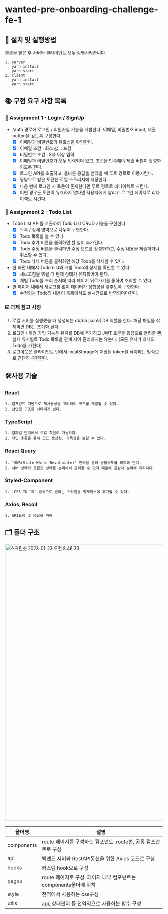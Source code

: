 # wanted-pre-onboarding-challenge-fe-1

## 🎥 설치 및 실행방법
클론을 받은 후 서버와 클라이언트 모두 실행시켜줍니다.

    1. server
       yarn install
       yarn start
    2. client
       yarn install
       yarn start

## 📚 구현 요구 사항 목록
### 🔐 Assignment 1 - Login / SignUp

- /auth 경로에 로그인 / 회원가입 기능을 개발한다. 이메일, 비밀번호 input, 제출 button을 갖도록 구성한다.
  - [X] 이메일과 비밀번호의 유효성을 확인한다.
  - [X] 이메일 조건 : 최소 @, . 포함
  - [X] 비밀번호 조건 : 8자 이상 입력
  - [X] 이메일과 비밀번호가 모두 입력되어 있고, 조건을 만족해야 제출 버튼이 활성화 되도록 한다.
  - [X] 로그인 API를 호출하고, 올바른 응답을 받았을 때 루트 경로로 이동시킨다.
  - [X] 응답으로 받은 토큰은 로컬 스토리지에 저장한다.
  - [X] 다음 번에 로그인 시 토큰이 존재한다면 루트 경로로 리다이렉트 시킨다.
  - [X] 어떤 경우든 토큰이 유효하지 않다면 사용자에게 알리고 로그인 페이지로 리다이렉트 시킨다.

### 🧾 Assignment 2 - Todo List

- Todo List API를 호출하여 Todo List CRUD 기능을 구현한다.
  - [X] 목록 / 상세 영역으로 나누어 구현한다.
  - [X] Todo 목록을 볼 수 있다.
  - [X] Todo 추가 버튼을 클릭하면 할 일이 추가된다.
  - [X] Todo 수정 버튼을 클릭하면 수정 모드를 활성화하고, 수정 내용을 제출하거나 취소할 수 있다.
  - [X] Todo 삭제 버튼을 클릭하면 해당 Todo를 삭제할 수 있다.
- 한 화면 내에서 Todo List와 개별 Todo의 상세를 확인할 수 있다.
  - [X] 새로고침을 했을 때 현재 상태가 유지되어야 한다.
  - [X] 개별 Todo를 조회 순서에 따라 페이지 뒤로가기를 통하여 조회할 수 있다.
- 한 페이지 내에서 새로고침 없이 데이터가 정합성을 갖추도록 구현한다.
  - [X] 수정되는 Todo의 내용이 목록에서도 실시간으로 반영되어야한다.

### ☑️ 과제 참고 사항

  1. 로컬 서버를 실행했을 때 생성되는 db/db.json이 DB 역할을 한다. 해당 파일을 삭제하면 DB는 초기화 된다.
  2. 로그인 / 회원 가입 기능은 유저를 DB에 추가하고 JWT 토큰을 응답으로 돌려줄 뿐, 실제 유저별로 Todo 목록을 관계 지어 관리하지는 않는다. (모든 유저가 하나의 Todo를 가진다)
  3. 로그아웃은 클라이언트 단에서 localStorage에 저장된 token을 삭제하는 방식으로 간단히 구현한다.


## 🛠️사용 기술
### React
    1. 컴포넌트 기반으로 재사용성을 고려하여 코드를 개발할 수 있다.
    2. 선언형 구조를 나타내기 쉽다.
### TypeScript
    1. 컴파일 단계에서 오류 확인이 가능하다.
    2. 타입 추론을 통해 코드 생산성, 가독성을 높일 수 있다.
### React Query
    1. 'SWR(Stale-While-Revalidate)' 전략을 통해 응답속도를 최적화 한다.
    2. 서버 상태와 프론트 상태를 분리해서 관리할 수 있기 때문에 관심사 분리에 유리하다.
### Styled-Component
    1. 'CSS IN JS' 방식으로 원하는 스타일을 적재적소에 추가할 수 있다.
### Axios, Recoil
    1. API요청 및 응답을 위해
    
## 🗂️ 폴더 구조
<img width="881" alt="스크린샷 2023-01-23 오전 8 46 33" src="https://user-images.githubusercontent.com/73281190/213950382-c9814438-0460-4b65-8e82-cd9f27100421.png">

|폴더명|설명|
|---|---|
|components|route 페이지를 구성하는 컴포넌트. route별, 공통 컴포넌트로 구성|
|api|백엔드 서버와 RestAPI통신을 위한 Axios 코드로 구성|
|hooks|커스텀 hook으로 구성|
|pages|route 페이지로 구성. 페이지 내부 컴포넌트는 components폴더에 위치|
|style|전역에서 사용하는 css구성|
|utils|api, 상태관리 등 전역적으로 사용하는 함수 구성|





